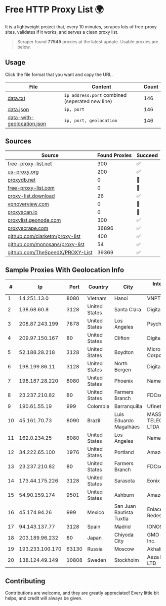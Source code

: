 
# Free HTTP Proxy List 🌍

It is a lightweight project that, every 10 minutes, scrapes lots of free-proxy sites, validates if it works, and serves a clean proxy list.


> Scraper found **77545** proxies at the latest update. Usable proxies are below.

## Usage

Click the file format that you want and copy the URL.


|File|Content|Count|
|----|-------|-----|
|[data.txt](https://raw.githubusercontent.com/themiralay/Proxy-List-World/master/data.txt)|`ip_address:port` combined (seperated new line)|146|
|[data.json](https://raw.githubusercontent.com/themiralay/Proxy-List-World/master/data.json)|`ip, port`|146|
|[data-with-geolocation.json](https://raw.githubusercontent.com/themiralay/Proxy-List-World/master/data-with-geolocation.json)|`ip, port, geolocation`|146|

## Sources

|Source|Found Proxies|Succeed|
|------|-------------|-------|
|[free-proxy-list.net](https://free-proxy-list.net)|300|✅|
|[us-proxy.org](https://www.us-proxy.org)|200|✅|
|[proxydb.net](http://proxydb.net)|0|🚫|
|[free-proxy-list.com](https://free-proxy-list.com/?page=&port=&type%5B%5D=http&type%5B%5D=https&up_time=0&search=Search)|0|🚫|
|[proxy-list.download](https://www.proxy-list.download/HTTP)|26|✅|
|[vpnoverview.com](https://vpnoverview.com/privacy/anonymous-browsing/free-proxy-servers)|0|🚫|
|[proxyscan.io](https://www.proxyscan.io)|0|🚫|
|[proxylist.geonode.com](https://proxylist.geonode.com/api/proxy-list?limit=300&page=1&sort_by=lastChecked&sort_type=desc&protocols=http,https)|300|✅|
|[proxyscrape.com](https://api.proxyscrape.com/v2/?request=displayproxies&protocol=http&timeout=10000&country=all&ssl=all&anonymity=all)|36896|✅|
|[github.com/clarketm/proxy-list](https://raw.githubusercontent.com/clarketm/proxy-list/master/proxy-list-raw.txt)|400|✅|
|[github.com/monosans/proxy-list](https://raw.githubusercontent.com/monosans/proxy-list/main/proxies/http.txt)|54|✅|
|[github.com/TheSpeedX/PROXY-List](https://raw.githubusercontent.com/TheSpeedX/PROXY-List/master/http.txt)|39369|✅|


## Sample Proxies With Geolocation Info

|#|Ip|Port|Country|City|Internet Service Provider|
|-|--|----|-------|----|-------------------------|
|1|14.251.13.0|8080|Vietnam|Hanoi|VNPT|
|2|138.68.60.8|3128|United States|Santa Clara|DigitalOcean, LLC|
|3|208.87.243.199|7878|United States|Los Angeles|Psychz Networks|
|4|209.97.150.167|80|United States|Clifton|DigitalOcean, LLC|
|5|52.188.28.218|3128|United States|Boydton|Microsoft Corporation|
|6|198.199.86.11|3128|United States|North Bergen|DigitalOcean, LLC|
|7|198.187.28.220|8080|United States|Phoenix|Namecheap, Inc.|
|8|23.237.210.82|80|United States|Farmers Branch|FDCservers.net|
|9|190.61.55.19|999|Colombia|Barranquilla|Ufinet Panama S.A.|
|10|45.161.70.73|8090|Brazil|Luis Eduardo Magalhães|MASS TELECOMUNICAÇÃO LTDA ME|
|11|162.0.234.25|8080|United States|Los Angeles|Namecheap, Inc.|
|12|34.222.65.100|1976|United States|Portland|Amazon.com, Inc.|
|13|23.237.210.82|80|United States|Farmers Branch|FDCservers.net|
|14|173.44.175.226|3128|United States|Sarasota|Eonix Corporation|
|15|54.90.159.174|9501|United States|Ashburn|Amazon.com, Inc.|
|16|45.174.94.26|999|Mexico|San Juan Bautista Tuxtla|Enlace de Datos y Redes SA de CV|
|17|94.143.137.77|3128|Spain|Madrid|IONOS SE|
|18|203.189.96.232|80|Japan|Chiyoda City|GMO Internet Group, Inc.|
|19|193.233.100.170|63130|Russia|Moscow|AkhaliNet LLC|
|20|138.124.49.149|10808|Sweden|Stockholm|Aeza International LTD|



## Contributing

Contributions are welcome, and they are greatly appreciated! Every
little bit helps, and credit will always be given.

